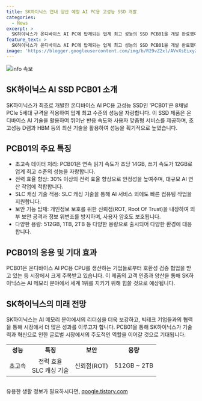 ```yaml
---
title: SK하이닉스 연내 양산 예정 AI PC용 고성능 SSD 개발
categories:
  - News
excerpt: >
  SK하이닉스가 온디바이스 AI PC에 탑재되는 업계 최고 성능의 SSD PCB01을 개발 완료했다고 발표했다. 이 SSD는 온디바이스 AI 기능으로 빠른 반응속도와 사용자 맞춤형 서비스를 제공한다. PCB01은 8채널 PCIe 5세대 규격을 적용해 데이터 처리 속도를 높였고, 초고성능 D램과 낸드 솔루션으로 AI 메모리 분야에서 선도하고 있다. 또한, SLC 캐싱 기술과 보안 기능을 탑재해 안정성과 사용자 정보 보호를 강화하였고, 다양한 용량으로 출시될 예정이다. 이 제품은 온디바이스 AI PC용 CPU를 생산하는 빅테크 기업들로부터 호환성 검증 협업 요청을 받아 긍정적인 반응을 얻고 있다.
feature_text: >
  SK하이닉스가 온디바이스 AI PC에 탑재되는 업계 최고 성능의 SSD PCB01을 개발 완료했다고 발표했다. 이 SSD는 온디바이스 AI 기능으로 빠른 반응속도와 사용자 맞춤형 서비스를 제공한다. PCB01은 8채널 PCIe 5세대 규격을 적용해 데이터 처리 속도를 높였고, 초고성능 D램과 낸드 솔루션으로 AI 메모리 분야에서 선도하고 있다. 또한, SLC 캐싱 기술과 보안 기능을 탑재해 안정성과 사용자 정보 보호를 강화하였고, 다양한 용량으로 출시될 예정이다. 이 제품은 온디바이스 AI PC용 CPU를 생산하는 빅테크 기업들로부터 호환성 검증 협업 요청을 받아 긍정적인 반응을 얻고 있다.
image: 'https://blogger.googleusercontent.com/img/b/R29vZ2xl/AVvXsEixyZcFfHzMRdzZMjFBmAUKJYCLCGyLL1o632UiGVXcaFdKo_bkvkuCioo0uUKlGfBVcT3P84aROyZIXSBEx3Aw5nCQ3pTgDom1WDC4m8eifvWiAmWEEVb4x6G_l8C0QH225ldMjyaFvpxGEBGNO37VmDTDMHGhJPq73UglMfDca1-0aw/s1600/blogspot.png'
---
```


<p><img src="https://blogger.googleusercontent.com/img/b/R29vZ2xl/AVvXsEixyZcFfHzMRdzZMjFBmAUKJYCLCGyLL1o632UiGVXcaFdKo_bkvkuCioo0uUKlGfBVcT3P84aROyZIXSBEx3Aw5nCQ3pTgDom1WDC4m8eifvWiAmWEEVb4x6G_l8C0QH225ldMjyaFvpxGEBGNO37VmDTDMHGhJPq73UglMfDca1-0aw/s1600/blogspot.png" alt="info 속보" /></p>

<h2 data-ke-size="size26">SK하이닉스 AI SSD PCB01 소개</h2>

<p data-ke-size="size16">SK하이닉스가 최초로 개발한 온디바이스 AI PC용 고성능 SSD인 'PCB01'은 8채널 PCIe 5세대 규격을 적용하여 업계 최고 수준의 성능을 자랑합니다. 이 SSD 제품은 온디바이스 AI 기술을 활용하여 뛰어난 반응 속도와 사용자 맞춤형 서비스를 제공하며, 초고성능 D램과 HBM 등의 최신 기술을 활용하여 성능을 획기적으로 높였습니다.</p>

<h2 data-ke-size="size26">PCB01의 주요 특징</h2>

<ul>
    <li>초고속 데이터 처리: PCB01은 연속 읽기 속도가 초당 14GB, 쓰기 속도가 12GB로 업계 최고 수준의 성능을 자랑합니다.</li>
    <li>전력 효율 향상: 30% 이상의 전력 효율 향상으로 안정성을 높여주며, 대규모 AI 연산 작업에 적합합니다.</li>
    <li>SLC 캐싱 기술 적용: SLC 캐싱 기술을 통해 AI 서비스 외에도 빠른 컴퓨팅 작업을 지원합니다.</li>
    <li>보안 기능 탑재: 개인정보 보호를 위한 신뢰점(ROT, Root Of Trust)을 내장하여 외부 보안 공격과 정보 위변조를 방지하며, 사용자 암호도 보호됩니다.</li>
    <li>다양한 용량: 512GB, 1TB, 2TB 등 다양한 용량으로 출시되어 다양한 환경에 대응합니다.</li>
</ul>

<h2 data-ke-size="size26">PCB01의 응용 및 기대 효과</h2>

<p data-ke-size="size16">PCB01은 온디바이스 AI PC용 CPU를 생산하는 기업들로부터 호환성 검증 협업을 받고 있는 등 시장에서 크게 주목받고 있습니다. 이 제품의 고객 인증과 양산을 통해 SK하이닉스는 AI 메모리 분야에서 세계 1위를 지키기 위해 힘쓸 것으로 예상됩니다.</p>

<h2 data-ke-size="size26">SK하이닉스의 미래 전망</h2>

<p data-ke-size="size16">SK하이닉스는 AI 메모리 분야에서의 리더십을 더욱 보강하고, 빅테크 기업들과의 협력을 통해 시장에서 더 많은 성과를 이루고자 합니다. PCB01을 통해 SK하이닉스가 기술력과 혁신으로 인한 글로벌 시장에서의 주도적인 역할을 이어갈 것으로 기대됩니다.</p>

<table>
    <tr>
        <td style="text-align: center; height: 17px;"><b>성능</b></td>
        <td style="text-align: center; height: 17px;"><b>특징</b></td>
        <td style="text-align: center; height: 17px;"><b>보안</b></td>
        <td style="text-align: center; height: 17px;"><b>용량</b></td>
    </tr>
    <tr>
        <td style="text-align: center; height: 17px;">초고속</td>
        <td style="text-align: center; height: 17px;">전력 효율<br>SLC 캐싱 기술</td>
        <td style="text-align: center; height: 17px;">신뢰점(ROT)</td>
        <td style="text-align: center; height: 17px;">512GB ~ 2TB</td>
    </tr>
</table>

<h2 data-ke-size="size26"></h2>
유용한 생활 정보가 필요하시다면, <a href="https://qoogle.tistory.com" rel="dofollow">qoogle.tistory.com</a>


